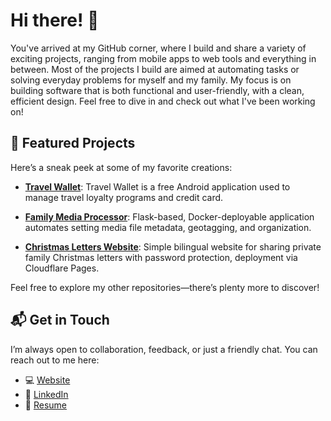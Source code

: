 
# Hi there! 👋

You've arrived at my GitHub corner, where I build and share a variety of exciting projects, ranging from mobile apps to web tools and everything in between. Most of the projects I build are aimed at automating tasks or solving everyday problems for myself and my family. My focus is on building software that is both functional and user-friendly, with a clean, efficient design. Feel free to dive in and check out what I've been working on!

## 🚀 Featured Projects

Here’s a sneak peek at some of my favorite creations:

- **[Travel Wallet](https://github.com/davidlcassidy/travel-wallet)**: Travel Wallet is a free Android application used to manage travel loyalty programs and credit card.
  
- **[Family Media Processor](https://github.com/davidlcassidy/family-media-processor)**: Flask-based, Docker-deployable application automates setting media file metadata, geotagging, and organization.
  
- **[Christmas Letters Website](https://github.com/davidlcassidy/christmas-letters-website)**: Simple bilingual website for sharing private family Christmas letters with password protection, deployment via Cloudflare Pages.

Feel free to explore my other repositories—there’s plenty more to discover!

## 📬 Get in Touch

I’m always open to collaboration, feedback, or just a friendly chat. You can reach out to me here:

- 💻 [Website](https://www.davidlcassidy.com/)
- 💼 [LinkedIn](https://github.com/davidlcassidy)
- 📄 [Resume](https://www.davidlcassidy.com/DavidLCassidy_Resume.pdf)
